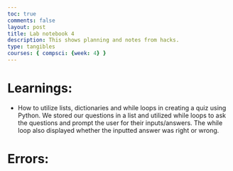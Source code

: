 ```yaml
---
toc: true
comments: false
layout: post
title: Lab notebook 4
description: This shows planning and notes from hacks.
type: tangibles
courses: { compsci: {week: 4} }
---
```


# Learnings:
- How to utilize lists, dictionaries and while loops in creating a quiz using Python. We stored our questions in a list and utilized while loops to ask the questions and prompt the user for their inputs/answers. The while loop also displayed whether the inputted answer was right or wrong.

# Errors:
